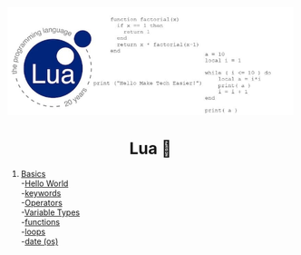 
![lua banner](var/lua-image.jpg)

<div align="center">

# Lua 🌙

</div>

1. [Basics](basics/)  
    -[Hello World](basics/hello_world.lua)  
    -[keywords](basics/lua_keyword.txt)  
    -[Operators](basics/operators_inLua.lua)  
    -[Variable Types](basics/variable_types.lua)     
    -[functions](basics/functions_methods.lua)  
    -[loops](basics/loops_types.lua)  
    -[date (os)](basics/time_date.lua)  
    

